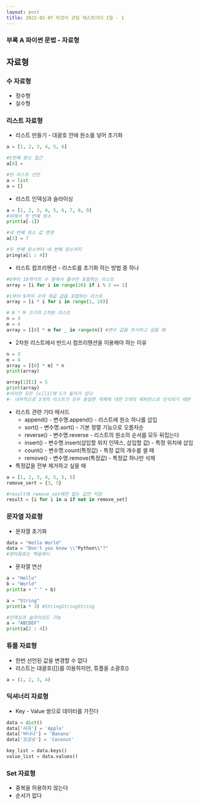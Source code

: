 ```yaml
---
layout: post
title: 2022-02-07 이것이 코딩 테스트이다 1일 - 1
---
```


### 부록 A 파이썬 문법 - 자료형

## 자료형

### 수 자료형

- 정수형
- 실수형

### 리스트 자료형

- 리스트 만들기 - 대괄호 안에 원소를 넣어 초기화

```python
a = [1, 2, 3, 4, 5, 6]

#5번째 원소 접근
a[4] =

#빈 리스트 선언
a = list
a = []
```

- 리스트 인덱싱과 슬라이싱

```python
a = [1, 2, 3, 4, 5, 6, 7, 8, 9]
#뒤에서 첫 번째 원소
print(a[-1])

#네 번째 원소 값 변경
a[3] = 7

#두 번째 원소부터 네 번째 원소까지
pring(a[1 : 4])
```

- 리스트 컴프리헨션 - 리스트를 초기화 하는 방법 중 하나

```python
#0부터 19까지의 수 중에서 홀수만 포함하는 리스트
array = [i for i in range(20) if i % 2 == 1]

#1부터 9까지 수의 제곱 값을 포함하는 리스트
array = [i * i for i in range(1, 10)]

# N * M 크기의 2차원 리스트
n = 3
m = 4
array = [[0] * m for _ in range(n)] #변수 값을 무시하고 싶을 때
```

- 2차원 리스트에서 반드시 컴프리헨션을 이용해야 하는 이유

```python
n = 3
m = 4
array = [[0] * m] * n
print(array)

array[1][1] = 5
print(array)
#이러면 모든 [x][1]에 5가 들어가 있다
#- 내부적으로 3개의 리스트가 모두 동일한 객체에 대한 3개의 레퍼런스로 인식되기 때문
```

- 리스트 관련 기타 메서드
  - append() - 변수명.append() - 리스트에 원소 하나를 삽입
  - sort() - 변수명.sort() - 기본 정렬 기능으로 오름차순
  - reverse() - 변수명.reverse - 리스트의 원소의 순서를 모두 뒤집는다
  - insert() - 변수명.insert(삽입할 위치 인덱스, 삽입할 값) - 특정 위치에 삽입
  - count() - 변수명.count(특정값) - 특정 값의 개수를 셀 때
  - remove() - 변수명.remove(특정값) - 특정값 하나만 삭제
- 특정값을 전부 제거하고 싶을 때

```python
a = [1, 2, 3, 4, 5, 5, 5]
remove_sert = {3, 5}

#result에 remove_set에만 없는 값만 저장
result = [i for i in a if not in remove_set]
```

### 문자열 자료형

- 문자열 초기화

```python
data = "Hello World"
data = "Don't you know \\"Python\\"?"
#쌍따옴표는 백슬래시
```

- 문자열 연산

```python
a = "Hello"
b = "World"
print(a + " " + b)

a = "String"
print(a * 3) #StringStringString

#인덱싱과 슬라이싱도 가능
a = "ABCDEF"
print(a[2 : 4])
```

### 튜플 자료형

- 한번 선언된 값을 변경할 수 없다
- 리스트는 대괄호([])를 이용하지만, 튜플을 소괄호()

```python
a = (1, 2, 3, 4)
```

### 딕셔너리 자료형

- Key - Value 쌍으로 데이터를 가진다

```python
data = dict()
data['사과'] = 'Apple'
data['바나나'] = 'Banana'
data['코코넛'] = 'Coconut'

key_list = data.keys()
value_list = data.values()
```

### Set 자료형

- 중복을 허용하지 않는다
- 순서가 없다
